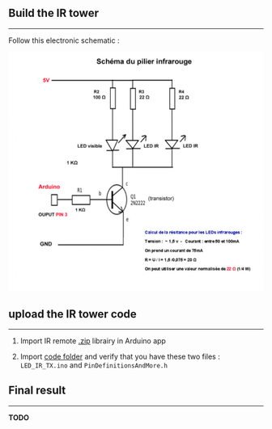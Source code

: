 
## Build the IR tower 

***

Follow this electronic schematic :

![tower](IR-tower/elec-schematic.jpg)


## upload the IR tower code

***

1. Import IR remote [.zip](IR-tower/IRremote) librairy in Arduino app

2. Import [code folder](IR-tower/IR-tower-code) and verify that you have these two files : `LED_IR_TX.ino` and `PinDefinitionsAndMore.h`

## Final result 

***

**TODO**
